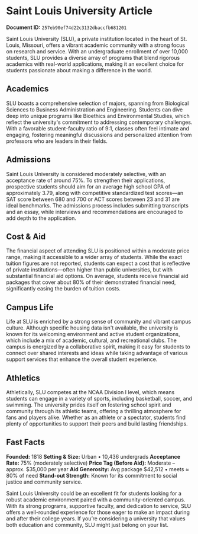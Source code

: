 # Saint Louis University Article

**Document ID:** `257eb90ef74d22c3132dbaccfb681201`

Saint Louis University (SLU), a private institution located in the heart of St. Louis, Missouri, offers a vibrant academic community with a strong focus on research and service. With an undergraduate enrollment of over 10,000 students, SLU provides a diverse array of programs that blend rigorous academics with real-world applications, making it an excellent choice for students passionate about making a difference in the world.

## Academics
SLU boasts a comprehensive selection of majors, spanning from Biological Sciences to Business Administration and Engineering. Students can dive deep into unique programs like Bioethics and Environmental Studies, which reflect the university's commitment to addressing contemporary challenges. With a favorable student-faculty ratio of 9:1, classes often feel intimate and engaging, fostering meaningful discussions and personalized attention from professors who are leaders in their fields.

## Admissions
Saint Louis University is considered moderately selective, with an acceptance rate of around 75%. To strengthen their applications, prospective students should aim for an average high school GPA of approximately 3.79, along with competitive standardized test scores—an SAT score between 680 and 700 or ACT scores between 23 and 31 are ideal benchmarks. The admissions process includes submitting transcripts and an essay, while interviews and recommendations are encouraged to add depth to the application.

## Cost & Aid
The financial aspect of attending SLU is positioned within a moderate price range, making it accessible to a wider array of students. While the exact tuition figures are not reported, students can expect a cost that is reflective of private institutions—often higher than public universities, but with substantial financial aid options. On average, students receive financial aid packages that cover about 80% of their demonstrated financial need, significantly easing the burden of tuition costs.

## Campus Life
Life at SLU is enriched by a strong sense of community and vibrant campus culture. Although specific housing data isn't available, the university is known for its welcoming environment and active student organizations, which include a mix of academic, cultural, and recreational clubs. The campus is energized by a collaborative spirit, making it easy for students to connect over shared interests and ideas while taking advantage of various support services that enhance the overall student experience.

## Athletics
Athletically, SLU competes at the NCAA Division I level, which means students can engage in a variety of sports, including basketball, soccer, and swimming. The university prides itself on fostering school spirit and community through its athletic teams, offering a thrilling atmosphere for fans and players alike. Whether as an athlete or a spectator, students find plenty of opportunities to support their peers and build lasting friendships.

## Fast Facts
**Founded:** 1818
**Setting & Size:** Urban • 10,436 undergrads
**Acceptance Rate:** 75% (moderately selective)
**Price Tag (Before Aid):** Moderate – approx. $35,000 per year
**Aid Generosity:** Avg package $42,512 • meets ≈ 80% of need
**Stand-out Strength:** Known for its commitment to social justice and community service.

Saint Louis University could be an excellent fit for students looking for a robust academic environment paired with a community-oriented campus. With its strong programs, supportive faculty, and dedication to service, SLU offers a well-rounded experience for those eager to make an impact during and after their college years. If you’re considering a university that values both education and community, SLU might just belong on your list.
